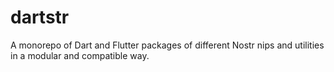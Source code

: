 # dartstr
A monorepo of Dart and Flutter packages of different Nostr nips and utilities in a modular and compatible way.
